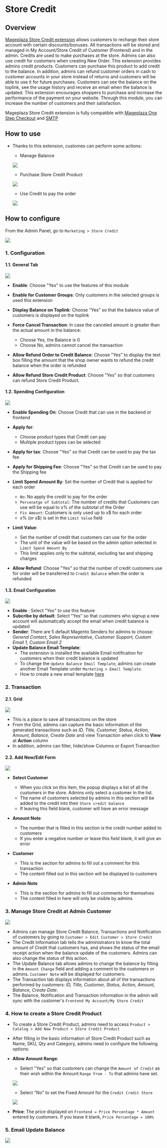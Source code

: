 # Store Credit
## Overview
[Mageplaza Store Credit extension](https://www.mageplaza.com/magento-2-store-credit/) allows customers to recharge their store account with certain discounts/bonuses. All transactions will be stored and managed in My Account/Store Credit of Customer (Frontend) and in the admin. Credits are used to make purchases at the store. Admins can also use credit for customers when creating New Order. This extension provides admins credit products. Customers can purchase this product to add credit to the balance. In addition, admins can refund customer orders in cash to customer accounts in your store instead of returns and customers will be able to use it for future purchases. Customers can see the balance on the toplink, see the usage history and receive an email when the balance is updated. This extension encourages shoppers to purchase and increase the performance of the payment on your website. Through this module, you can increase the number of customers and their satisfaction.

Mageplaza Store Credit extension is fully compatible with [Mageplaza One Step Checkout](https://www.mageplaza.com/magento-2-one-step-checkout-extension/) and [SMTP](https://www.mageplaza.com/magento-2-smtp/)

## How to use
- Thanks to this extension, customes can perform some actions:
  - Manage Balance
  
  ![](https://i.imgur.com/ydiUuAM.png)
  
  - Purchase Store Credit Product
  
  ![](https://i.imgur.com/ICmJcP4.png)
  
  - Use Credit to pay the order
  
  ![](https://i.imgur.com/VzbxMyE.png)
  
## How to configure

From the Admin Panel, go to `Marketing > Store Credit`

![](https://i.imgur.com/tLncGM5.png)

### 1. Configuration
#### 1.1. General Tab

![](https://i.imgur.com/yiC8AaV.png)

- **Enable**: Choose "Yes" to use the features of this module
- **Enable for Customer Groups**: Only customers in the selected groups is used this extension
- **Display Balance on Toplink**: Choose "Yes" so that the balance value of customers is displayed on the toplink
- **Force Cancel Transaction**: In case the canceled amount is greater than the actual amount in the balance:
  - Choose Yes, the Balance is 0
  - Choose No, admins cannot cancel the transaction
  
- **Allow Refund Order to Credit Balance**: Choose "Yes" to display the text box filling the amount that the shop owner wants to refund the credit balance when the order is refunded
- **Allow Refund Store Credit Product**: Choose "Yes" so that customers can refund Store Credit Product.

#### 1.2. Spending Configuration

![](https://i.imgur.com/kI58jTo.png)

- **Enable Spending On**: Choose Credit that can use in the backend or frontend
  
- **Apply for**:
  - Choose product types that Credit can pay
  - Multiple product types can be selected
  
- **Apply for tax**: Choose "Yes" so that Credit can be used to pay the tax fee
- **Apply for Shipping Fee**: Choose "Yes" so that Credit can be used to pay the Shipping fee
- **Limit Spend Amount By**: Set the number of Credit that is applied for each order
  - `No`: No apply the credit to pay for the order
  - `Percenatge of Subtotal`: The number of credits that Customers can use will be equal to x% of the subtotal of the Order
  - `Fix Amount`: Customers is only used up to x$ for each order
  - x% (or x$) is set in the `Limit Value` field

- **Limit Value**: 
  - Set the number of credit that customers can use for the order
  - The unit of the value will be based on the admin option selected in `Limit Spend Amount By`
  - This limit applies only to the subtotal, excluding tax and shipping charges
  
- **Allow Refund**: Choose "Yes" so that the number of credit customers use for order will be transferred to `Credit Balance` when the order is refunded

#### 1.3. Email Configuration

![](https://i.imgur.com/SBI71pk.png)

- **Enable** : Select "Yes" to use this feature
- **Subcribe by default**: Select "Yes" so that customers who signup a new account will automatically accept the email when credit balance is updated
- **Sender**: There are 5 default Magento Senders for admins to choose: *General Contact, Sales Representative, Customer Support, Custom Email 1, Custom Email 2*
- **Update Balance Email Template**:
  - The extension is installed the available Email notification for customers when their credit balance is updated
  - To change the `Update Balance Email Template`, admins can create another Email Template under `Marketing > Email Template`.
  - How to create a new email template [here](https://www.mageplaza.com/kb/how-to-customize-email-template-transactional-email-magento-2.html)

### 2. Transaction
#### 2.1. Grid

![](https://i.imgur.com/g2BaaJ5.png)

- This is a place to save all transactions on the store
- From the Grid, admins can capture the basic information of the generated transactions such as *ID, Title, Customer, Status, Action, Amount, Balance, Create Date* and view Transaction when click to **View** at **Action** column
- In addition, admins can filter, hide/show Columns or Export Transaction

#### 2.2. Add New/Edit Form

![](https://i.imgur.com/qYCsYpg.png)

- **Select Customer**
  - When you click on this item, the popup displays a list of all the customers in the store. Admins only select a customer in the list.
  - The name of customers selected by admins in this section will be added to the credit into their `Store credit balance`
  - If leaving this field blank, customer will have an error message

- **Amount Note**
  - The number that is filled in this section is the credit number added to customers
  - If you enter a negative number or leave this field blank, it will give an error

- **Customer**
  - This is the section for admins to fill out a comment for this transaction
  - The content filled out in this section will be displayed to customers

- **Admin Note**
  - This is the section for admins to fill out comments for themselves
  - The content filled in here will only be visible by admins
  
### 3. Manage Store Credit at Admin Customer

![](https://i.imgur.com/2vO7rCc.png)

- Admins can manage Store Credit Balance, Transactions and Notification of customers by going to `Customer > Edit Customer > Store Credit`
- The Credit Information tab tells the administrators to know the total amount of Credit that customers has, and shows the status of the email receipt action when the balance update of the customers. Admins can also change the status of this action.
- The Update Balance tab allows admins to change the balance by filling in the `Amount Change` field and adding a comment to the customers or admins. `Customer Note` will be displayed for customers.
- The Transaction tab displays information about all of the transactions performed by customers: *ID, Title, Customer, Status, Action, Amount, Balance, Create Date*.
- The Balance, Notification and Transaction information in the admin will sync with the customer's `Frontend My Account/My Store Credit`


### 4. How to create a Store Credit Product

- To create a Store Credit Product,  admins need to access `Product > Catalog > Add New Product > Store Credit Product`
- After filling in the basic information of Store Credit Product such as Name, SKU, Qty and Category, admins need to configure the following options:

- **Allow Amount Range**:
  - Select "Yes" so that customers can change the `Amount of Credit` as their wish within the Amount `Range From - To` that admins have set.
  
  ![](https://i.imgur.com/MUhqhko.png)
  
  - Select "No" to set the Fixed Amount for the `Credit Credit Store`
  
  ![](https://i.imgur.com/itVB8iA.png)

- **Price**: The price displayed on `Frontend = Price Percentage * Amount` entered by customers. If you leave it blank, `Price Percentage = 100%`

### 5. Email Update Balance

![](https://i.imgur.com/s5AlSi0.png)

















